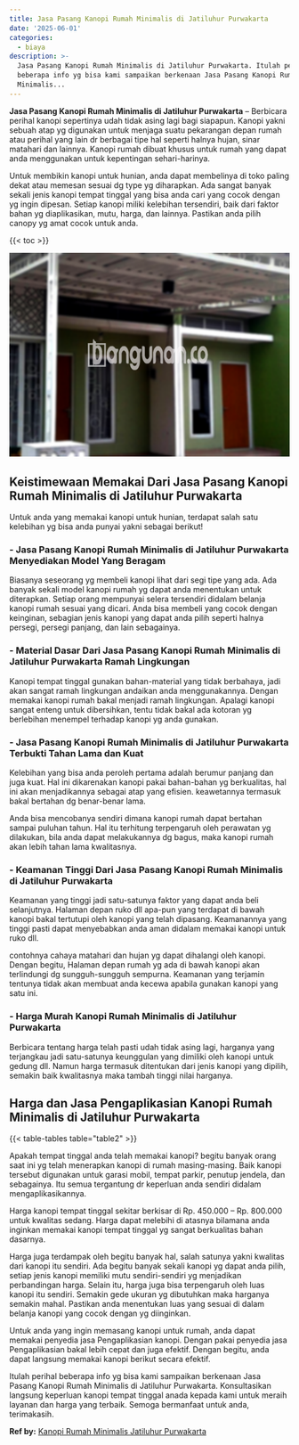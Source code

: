 ```yaml
---
title: Jasa Pasang Kanopi Rumah Minimalis di Jatiluhur Purwakarta
date: '2025-06-01'
categories:
  - biaya
description: >-
  Jasa Pasang Kanopi Rumah Minimalis di Jatiluhur Purwakarta. Itulah perihal
  beberapa info yg bisa kami sampaikan berkenaan Jasa Pasang Kanopi Rumah
  Minimalis...
---
```


**Jasa Pasang Kanopi Rumah Minimalis di Jatiluhur Purwakarta** – Berbicara perihal kanopi sepertinya udah tidak asing lagi bagi siapapun. Kanopi yakni sebuah atap yg digunakan untuk menjaga suatu pekarangan depan rumah atau perihal yang lain dr berbagai tipe hal seperti halnya hujan, sinar matahari dan lainnya. Kanopi rumah dibuat khusus untuk rumah yang dapat anda menggunakan untuk kepentingan sehari-harinya.

Untuk membikin kanopi untuk hunian, anda dapat membelinya di toko paling dekat atau memesan sesuai dg type yg diharapkan. Ada sangat banyak sekali jenis kanopi tempat tinggal yang bisa anda cari yang cocok dengan yg ingin dipesan. Setiap kanopi miliki kelebihan tersendiri, baik dari faktor bahan yg diaplikasikan, mutu, harga, dan lainnya. Pastikan anda pilih canopy yg amat cocok untuk anda.

{{< toc >}}

![Jasa Pasang Kanopi Rumah Minimalis di Jatiluhur Purwakarta](/images/harga-kanopi-minimalis-31.png)

## Keistimewaan Memakai Dari Jasa Pasang Kanopi Rumah Minimalis di Jatiluhur Purwakarta

Untuk anda yang memakai kanopi untuk hunian, terdapat salah satu kelebihan yg bisa anda punyai yakni sebagai berikut!

### \- Jasa Pasang Kanopi Rumah Minimalis di Jatiluhur Purwakarta Menyediakan Model Yang Beragam

Biasanya seseorang yg membeli kanopi lihat dari segi tipe yang ada. Ada banyak sekali model kanopi rumah yg dapat anda menentukan untuk diterapkan. Setiap orang mempunyai selera tersendiri didalam belanja kanopi rumah sesuai yang dicari. Anda bisa membeli yang cocok dengan keinginan, sebagian jenis kanopi yang dapat anda pilih seperti halnya persegi, persegi panjang, dan lain sebagainya.

### \- Material Dasar Dari Jasa Pasang Kanopi Rumah Minimalis di Jatiluhur Purwakarta Ramah Lingkungan

Kanopi tempat tinggal gunakan bahan-material yang tidak berbahaya, jadi akan sangat ramah lingkungan andaikan anda menggunakannya. Dengan memakai kanopi rumah bakal menjadi ramah lingkungan. Apalagi kanopi sangat enteng untuk dibersihkan, tentu tidak bakal ada kotoran yg berlebihan menempel terhadap kanopi yg anda gunakan.

### \- Jasa Pasang Kanopi Rumah Minimalis di Jatiluhur Purwakarta Terbukti Tahan Lama dan Kuat

Kelebihan yang bisa anda peroleh pertama adalah berumur panjang dan juga kuat. Hal ini dikarenakan kanopi pakai bahan-bahan yg berkualitas, hal ini akan menjadikannya sebagai atap yang efisien. keawetannya termasuk bakal bertahan dg benar-benar lama.

Anda bisa mencobanya sendiri dimana kanopi rumah dapat bertahan sampai puluhan tahun. Hal itu terhitung terpengaruh oleh perawatan yg dilakukan, bila anda dapat melakukannya dg bagus, maka kanopi rumah akan lebih tahan lama kwalitasnya.

### \- Keamanan Tinggi Dari Jasa Pasang Kanopi Rumah Minimalis di Jatiluhur Purwakarta

Keamanan yang tinggi jadi satu-satunya faktor yang dapat anda beli selanjutnya. Halaman depan ruko dll apa-pun yang terdapat di bawah kanopi bakal tertutupi oleh kanopi yang telah dipasang. Keamanannya yang tinggi pasti dapat menyebabkan anda aman didalam memakai kanopi untuk ruko dll.

contohnya cahaya matahari dan hujan yg dapat dihalangi oleh kanopi. Dengan begitu, Halaman depan rumah yg ada di bawah kanopi akan terlindungi dg sungguh-sungguh sempurna. Keamanan yang terjamin tentunya tidak akan membuat anda kecewa apabila gunakan kanopi yang satu ini.

### \- Harga Murah Kanopi Rumah Minimalis di Jatiluhur Purwakarta

Berbicara tentang harga telah pasti udah tidak asing lagi, harganya yang terjangkau jadi satu-satunya keunggulan yang dimiliki oleh kanopi untuk gedung dll. Namun harga termasuk ditentukan dari jenis kanopi yang dipilih, semakin baik kwalitasnya maka tambah tinggi nilai harganya.

## Harga dan Jasa Pengaplikasian Kanopi Rumah Minimalis di Jatiluhur Purwakarta

{{< table-tables table="table2" >}}

Apakah tempat tinggal anda telah memakai kanopi? begitu banyak orang saat ini yg telah menerapkan kanopi di rumah masing-masing. Baik kanopi tersebut digunakan untuk garasi mobil, tempat parkir, penutup jendela, dan sebagainya. Itu semua tergantung dr keperluan anda sendiri didalam mengaplikasikannya.

Harga kanopi tempat tinggal sekitar berkisar di Rp. 450.000 – Rp. 800.000 untuk kwalitas sedang. Harga dapat melebihi di atasnya bilamana anda inginkan memakai kanopi tempat tinggal yg sangat berkualitas bahan dasarnya.

Harga juga terdampak oleh begitu banyak hal, salah satunya yakni kwalitas dari kanopi itu sendiri. Ada begitu banyak sekali kanopi yg dapat anda pilih, setiap jenis kanopi memiliki mutu sendiri-sendiri yg menjadikan perbandingan harga. Selain itu, harga juga bisa terpengaruh oleh luas kanopi itu sendiri. Semakin gede ukuran yg dibutuhkan maka harganya semakin mahal. Pastikan anda menentukan luas yang sesuai di dalam belanja kanopi yang cocok dengan yg diinginkan.

Untuk anda yang ingin memasang kanopi untuk rumah, anda dapat memakai penyedia jasa Pengaplikasian kanopi. Dengan pakai penyedia jasa Pengaplikasian bakal lebih cepat dan juga efektif. Dengan begitu, anda dapat langsung memakai kanopi berikut secara efektif.

Itulah perihal beberapa info yg bisa kami sampaikan berkenaan Jasa Pasang Kanopi Rumah Minimalis di Jatiluhur Purwakarta. Konsultasikan langsung keperluan kanopi tempat tinggal anada kepada kami untuk meraih layanan dan harga yang terbaik. Semoga bermanfaat untuk anda, terimakasih.

**Ref by:**  [Kanopi Rumah Minimalis Jatiluhur Purwakarta](https://id.wikipedia.org/wiki/Kanopi)
